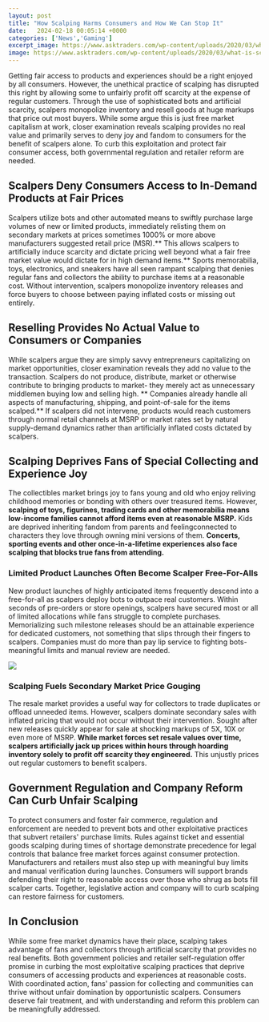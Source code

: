 ```yaml
---
layout: post
title: "How Scalping Harms Consumers and How We Can Stop It"
date:   2024-02-18 00:05:14 +0000
categories: ['News','Gaming']
excerpt_image: https://www.asktraders.com/wp-content/uploads/2020/03/what-is-scalping.jpg
image: https://www.asktraders.com/wp-content/uploads/2020/03/what-is-scalping.jpg
---
```


Getting fair access to products and experiences should be a right enjoyed by all consumers. However, the unethical practice of scalping has disrupted this right by allowing some to unfairly profit off scarcity at the expense of regular customers. Through the use of sophisticated bots and artificial scarcity, scalpers monopolize inventory and resell goods at huge markups that price out most buyers. While some argue this is just free market capitalism at work, closer examination reveals scalping provides no real value and primarily serves to deny joy and fandom to consumers for the benefit of scalpers alone. To curb this exploitation and protect fair consumer access, both governmental regulation and retailer reform are needed.
## Scalpers Deny Consumers Access to In-Demand Products at Fair Prices 
Scalpers utilize bots and other automated means to swiftly purchase large volumes of new or limited products, immediately relisting them on secondary markets at prices sometimes 1000% or more above manufacturers suggested retail price (MSR).** This allows scalpers to artificially induce scarcity and dictate pricing well beyond what a fair free market value would dictate for in high demand items.** Sports memorabilia, toys, electronics, and sneakers have all seen rampant scalping that denies regular fans and collectors the ability to purchase items at a reasonable cost. Without intervention, scalpers monopolize inventory releases and force buyers to choose between paying inflated costs or missing out entirely.
## Reselling Provides No Actual Value to Consumers or Companies
While scalpers argue they are simply savvy entrepreneurs capitalizing on market opportunities, closer examination reveals they add no value to the transaction. Scalpers do not produce, distribute, market or otherwise contribute to bringing products to market- they merely act as unnecessary middlemen buying low and selling high. ** Companies already handle all aspects of manufacturing, shipping, and point-of-sale for the items scalped.** If scalpers did not intervene, products would reach customers through normal retail channels at MSRP or market rates set by natural supply-demand dynamics rather than artificially inflated costs dictated by scalpers.
## Scalping Deprives Fans of Special Collecting and Experience Joy 
The collectibles market brings joy to fans young and old who enjoy reliving childhood memories or bonding with others over treasured items. However, **scalping of toys, figurines, trading cards and other memorabilia means low-income families cannot afford items even at reasonable MSRP.** Kids are deprived inheriting fandom from parents and feelingconnected to characters they love through owning mini versions of them. **Concerts, sporting events and other once-in-a-lifetime experiences also face scalping that blocks true fans from attending.**
### Limited Product Launches Often Become Scalper Free-For-Alls 
New product launches of highly anticipated items frequently descend into a free-for-all as scalpers deploy bots to outpace real customers. Within seconds of pre-orders or store openings, scalpers have secured most or all of limited allocations while fans struggle to complete purchases. Memorializing such milestone releases should be an attainable experience for dedicated customers, not something that slips through their fingers to scalpers. Companies must do more than pay lip service to fighting bots- meaningful limits and manual review are needed.

![](https://www.asktraders.com/wp-content/uploads/2020/03/what-is-scalping.jpg)
### Scalping Fuels Secondary Market Price Gouging 
The resale market provides a useful way for collectors to trade duplicates or offload unneeded items. However, scalpers dominate secondary sales with inflated pricing that would not occur without their intervention. Sought after new releases quickly appear for sale at shocking markups of 5X, 10X or even more of MSRP. **While market forces set resale values over time, scalpers artificially jack up prices within hours through hoarding inventory solely to profit off scarcity they engineered.** This unjustly prices out regular customers to benefit scalpers.
## Government Regulation and Company Reform Can Curb Unfair Scalping 
To protect consumers and foster fair commerce, regulation and enforcement are needed to prevent bots and other exploitative practices that subvert retailers' purchase limits. Rules against ticket and essential goods scalping during times of shortage demonstrate precedence for legal controls that balance free market forces against consumer protection. Manufacturers and retailers must also step up with meaningful buy limits and manual verification during launches. Consumers will support brands defending their right to reasonable access over those who shrug as bots fill scalper carts. Together, legislative action and company will to curb scalping can restore fairness for customers.
## In Conclusion
While some free market dynamics have their place, scalping takes advantage of fans and collectors through artificial scarcity that provides no real benefits. Both government policies and retailer self-regulation offer promise in curbing the most exploitative scalping practices that deprive consumers of accessing products and experiences at reasonable costs. With coordinated action, fans' passion for collecting and communities can thrive without unfair domination by opportunistic scalpers. Consumers deserve fair treatment, and with understanding and reform this problem can be meaningfully addressed.